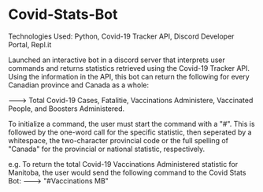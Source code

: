 # Covid-Stats-Bot

Technologies Used: Python, Covid-19 Tracker API, Discord Developer Portal, Repl.it

Launched an interactive bot in a discord server that interprets user commands and returns statistics retrieved using the Covid-19 Tracker API. Using the information in the API, this bot can return the following for every Canadian province and Canada as a whole:

---> Total Covid-19 Cases, Fatalitie, Vaccinations Administere, Vaccinated People, and Boosters Administered.

To initialize a command, the user must start the command with a "#". This is followed by the one-word call for the specific statistic, then seperated by a whitespace, the two-character provincial code or the full spelling of "Canada" for the provincial or national statistic, respectively.

e.g. To return the total Covid-19 Vaccinations Administered statistic for Manitoba, the user would send the following command to the Covid Stats Bot:
---> "#Vaccinations MB"
